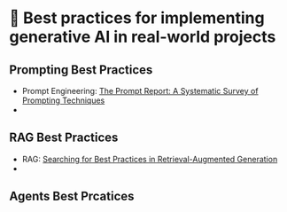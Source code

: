 # 🚀 Best practices for implementing generative AI in real-world projects

## Prompting Best Practices
- Prompt Engineering: [The Prompt Report: A Systematic Survey of Prompting Techniques](https://arxiv.org/pdf/2406.06608) 
- 

## RAG Best Practices
- RAG: [Searching for Best Practices in Retrieval-Augmented Generation](https://arxiv.org/pdf/2407.01219)
- 

## Agents Best Prcatices
